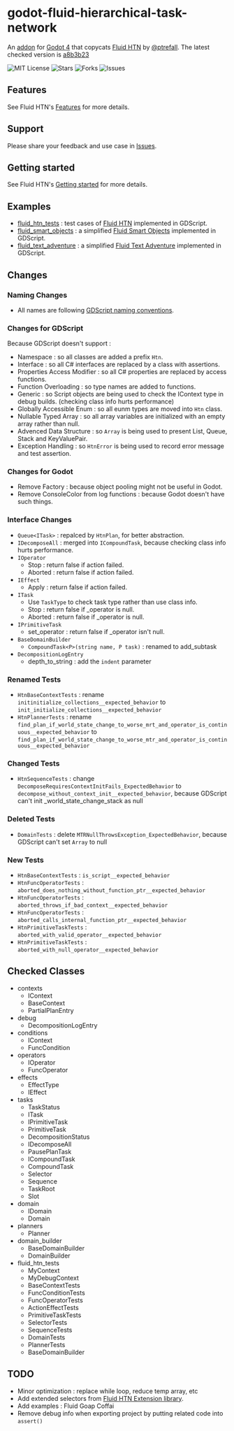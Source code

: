 # godot-fluid-hierarchical-task-network

An [addon](https://godotengine.org/asset-library/asset/2944) for [Godot 4](https://godotengine.org/) that copycats [Fluid HTN](https://github.com/ptrefall/fluid-hierarchical-task-network) by [@ptrefall](https://github.com/ptrefall). The latest checked version is [a8b3b23](https://github.com/ptrefall/fluid-hierarchical-task-network/commit/a8b3b2388155daef94482c41dd19bb113b26114d)

![MIT License](https://img.shields.io/badge/license-MIT-blue.svg)
![Stars](https://img.shields.io/github/stars/fnaith/godot-fluid-hierarchical-task-network.svg)
![Forks](https://img.shields.io/github/forks/fnaith/godot-fluid-hierarchical-task-network.svg)
![Issues](https://img.shields.io/github/issues/fnaith/godot-fluid-hierarchical-task-network.svg)

## Features

See Fluid HTN's [Features](https://github.com/ptrefall/fluid-hierarchical-task-network/tree/master?tab=readme-ov-file#features) for more details.

## Support

Please share your feedback and use case in [Issues](https://github.com/fnaith/godot-fluid-hierarchical-task-network/issues).

## Getting started

See Fluid HTN's [Getting started](https://github.com/ptrefall/fluid-hierarchical-task-network/tree/master?tab=readme-ov-file#getting-started) for more details.

## Examples

- [fluid_htn_tests](https://github.com/fnaith/godot-fluid-hierarchical-task-network/tree/main/fluid_htn_tests) : test cases of [Fluid HTN](https://github.com/ptrefall/fluid-hierarchical-task-network/tree/master/Fluid-HTN.UnitTests) implemented in GDScript.
- [fluid_smart_objects](https://github.com/fnaith/godot-fluid-hierarchical-task-network/tree/main/fluid_smart_objects) : a simplified [Fluid Smart Objects](https://github.com/ptrefall/fluid-smart-objects) implemented in GDScript.
- [fluid_text_adventure](https://github.com/fnaith/godot-fluid-hierarchical-task-network/tree/main/fluid_text_adventure) : a simplified [Fluid Text Adventure](https://github.com/ptrefall/fluid-text-adventure) implemented in GDScript.

## Changes

### Naming Changes

- All names are following [GDScript naming conventions](https://docs.godotengine.org/en/stable/tutorials/scripting/gdscript/gdscript_styleguide.html#naming-conventions).

### Changes for GDScript

Because GDScript doesn't support :
- Namespace : so all classes are added a prefix `Htn`.
- Interface : so all C# interfaces are replaced by a class with assertions.
- Properties Access Modifier : so all C# properties are replaced by access functions.
- Function Overloading : so type names are added to functions.
- Generic : so Script objects are being used to check the IContext type in debug builds. (checking class info hurts performance)
- Globally Accessible Enum : so all eunm types are moved into `Htn` class.
- Nullable Typed Array : so all array variables are initialized with an empty array rather than null.
- Advenced Data Structure : so `Array` is being used to present List, Queue, Stack and KeyValuePair.
- Exception Handling : so `HtnError` is being used to record error message and test assertion.

### Changes for Godot

- Remove Factory : because object pooling might not be useful in Godot.
- Remove ConsoleColor from log functions : because Godot doesn't have such things.

### Interface Changes

- `Queue<ITask>` : repalced by `HtnPlan`, for better abstraction.
- `IDecomposeAll` : merged into `ICompoundTask`, because checking class info hurts performance.
- `IOperator`
  - Stop : return false if action failed.
  - Aborted : return false if action failed.
- `IEffect`
  - Apply : return false if action failed.
- `ITask`
  - Use `TaskType` to check task type rather than use class info.
  - Stop : return false if _operator is null.
  - Aborted : return false if _operator is null.
- `IPrimitiveTask`
  - set_operator : return false if _operator isn't null.
- `BaseDomainBuilder`
  - `CompoundTask<P>(string name, P task)` : renamed to add_subtask
- `DecompositionLogEntry`
  - depth_to_string : add the `indent` parameter

### Renamed Tests

- `HtnBaseContextTests` : rename `initinitialize_collections__expected_behavior` to `init_initialize_collections__expected_behavior`
- `HtnPlannerTests` : rename `find_plan_if_world_state_change_to_worse_mrt_and_operator_is_continuous__expected_behavior` to `find_plan_if_world_state_change_to_worse_mtr_and_operator_is_continuous__expected_behavior`

### Changed Tests

- `HtnSequenceTests` : change `DecomposeRequiresContextInitFails_ExpectedBehavior` to `decompose_without_context_init__expected_behavior`, because GDScript can't init _world_state_change_stack as null

### Deleted Tests

- `DomainTests` : delete `MTRNullThrowsException_ExpectedBehavior`, because GDScript can't set `Array` to null

### New Tests

- `HtnBaseContextTests` : `is_script__expected_behavior`
- `HtnFuncOperatorTests` : `aborted_does_nothing_without_function_ptr__expected_behavior`
- `HtnFuncOperatorTests` : `aborted_throws_if_bad_context__expected_behavior`
- `HtnFuncOperatorTests` : `aborted_calls_internal_function_ptr__expected_behavior`
- `HtnPrimitiveTaskTests` : `aborted_with_valid_operator__expected_behavior`
- `HtnPrimitiveTaskTests` : `aborted_with_null_operator__expected_behavior`

## Checked Classes

- contexts
  - IContext
  - BaseContext
  - PartialPlanEntry
- debug
  - DecompositionLogEntry
- conditions
  - IContext
  - FuncCondition
- operators
  - IOperator
  - FuncOperator
- effects
  - EffectType
  - IEffect
- tasks
  - TaskStatus
  - ITask
  - IPrimitiveTask
  - PrimitiveTask
  - DecompositionStatus
  - IDecomposeAll
  - PausePlanTask
  - ICompoundTask
  - CompoundTask
  - Selector
  - Sequence
  - TaskRoot
  - Slot
- domain
  - IDomain
  - Domain
- planners
  - Planner
- domain_builder
  - BaseDomainBuilder
  - DomainBuilder
- fluid_htn_tests
  - MyContext
  - MyDebugContext
  - BaseContextTests
  - FuncConditionTests
  - FuncOperatorTests
  - ActionEffectTests
  - PrimitiveTaskTests
  - SelectorTests
  - SequenceTests
  - DomainTests
  - PlannerTests
  - BaseDomainBuilder

## TODO

- Minor optimization : replace while loop, reduce temp array, etc
- Add extended selectors from [Fluid HTN Extension library](https://github.com/ptrefall/fluid-hierarchical-task-network-ext).
- Add examples : Fluid Goap Coffai
- Remove debug info when exporting project by putting related code into `assert()`
